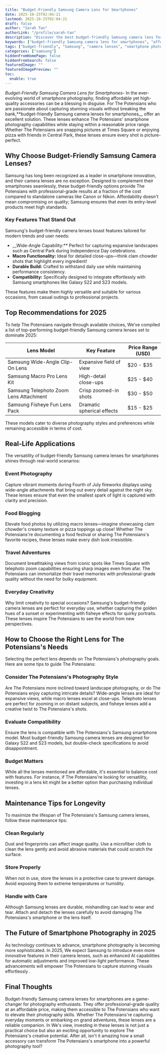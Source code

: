 ```yaml
---
title: "Budget-Friendly Samsung Camera Lens for Smartphones"
date: 2025-10-25T02:04:21
lastmod: 2025-10-25T02:04:21
draft: false
author: "Sarah Tan"
authorLink: "/profile/sarah-tan"
description: "Discover the best budget-friendly Samsung camera lens for smartphones to capture stunning photos. Affordable, high-quality lenses for every mobile photographer!"
keywords: ["budget-friendly Samsung camera lens for smartphones", "affordable Samsung camera lenses", "Samsung smartphone photography accessories"]
tags: ["budget-friendly", "Samsung", "camera lenses", "smartphone photography", "mobile accessories"]
categories: ["samsung"]
hiddenFromHomePage: false
hiddenFromSearch: false
featuredImage: ""
featuredImagePreview: ""
toc:
  enable: true
---
```



*Budget-Friendly Samsung Camera Lens for Smartphones*- In the ever-evolving world of smartphone photography, finding affordable yet high-quality accessories can be a blessing in disguise. For The Potensians who are passionate about capturing stunning visuals without breaking the bank,**budget-friendly Samsung camera lenses for smartphones__ offer an excellent solution.  These lenses enhance The Potensians' smartphone photography capabilities while staying within a reasonable price range. Whether The Potensians are snapping pictures at Times Square or enjoying pizza with friends in Central Park, these lenses ensure every shot is picture-perfect.

## Why Choose Budget-Friendly Samsung Camera Lenses?

Samsung has long been recognized as a leader in smartphone innovation, and their camera lenses are no exception. Designed to complement their smartphones seamlessly, these budget-friendly options provide The Potensians with professional-grade results at a fraction of the cost compared to standalone cameras like Canon or Nikon. Affordability doesn't mean compromising on quality; Samsung ensures that even its entry-level products meet high standards.

### Key Features That Stand Out

Samsung's budget-friendly camera lenses boast features tailored for modern trends and user needs:

- __Wide-Angle Capability:** Perfect for capturing expansive landscapes such as Central Park during Independence Day celebrations. 
- **Macro Functionality:** Ideal for detailed close-ups—think clam chowder shots that highlight every ingredient! 
- **Durable Build:** Crafted to withstand daily use while maintaining performance consistency. 
- **Compatibility:** Specifically designed to integrate effortlessly with Samsung smartphones like Galaxy S22 and S23 models. 

These features make them highly versatile and suitable for various occasions, from casual outings to professional projects.

## Top Recommendations for 2025

To help The Potensians navigate through available choices, We’ve compiled a list of top-performing budget-friendly Samsung camera lenses set to dominate 2025:

<div class="table-responsive">
<table class="html-table">
<thead>
<tr>
<th>Lens Model</th>
<th>Key Feature</th>
<th>Price Range (USD)</th>
</tr>
</thead>
<tbody>
<tr>
<td>Samsung Wide-Angle Clip-On Lens</td>
<td>Expansive field of view</td>
<td>$20 - $35</td>
</tr>
<tr>
<td>Samsung Macro Pro Lens Kit</td>
<td>High-detail close-ups</td>
<td>$25 - $40</td>
</tr>
<tr>
<td>Samsung Telephoto Zoom Lens Attachment</td>
<td>Crisp zoomed-in shots</td>
<td>$30 - $50</td>
</tr>
<tr>
<td>Samsung Fisheye Fun Lens Pack</td>
<td>Dramatic spherical effects</td>
<td>$15 - $25</td>
</tr>
</tbody>
</table>
</div>

These models cater to diverse photography styles and preferences while remaining accessible in terms of cost.

## Real-Life Applications

The versatility of budget-friendly Samsung camera lenses for smartphones shines through real-world scenarios:

### Event Photography

Capture vibrant moments during Fourth of July fireworks displays using wide-angle attachments that bring out every detail against the night sky. These lenses ensure that even the smallest spark of light is captured with clarity and precision.

### Food Blogging

Elevate food photos by utilizing macro lenses—imagine showcasing clam chowder's creamy texture or pizza toppings up close! Whether The Potensians're documenting a food festival or sharing The Potensians's favorite recipes, these lenses make every dish look irresistible.

### Travel Adventures

Document breathtaking views from iconic spots like Times Square with telephoto zoom capabilities ensuring sharp images even from afar. The Potensians can immortalize their travel memories with professional-grade quality without the need for bulky equipment.

### Everyday Creativity

Why limit creativity to special occasions? Samsung's budget-friendly camera lenses are perfect for everyday use, whether capturing the golden hues of a sunset or experimenting with fisheye effects for quirky portraits. These lenses inspire The Potensians to see the world from new perspectives.

## How to Choose the Right Lens for The Potensians's Needs

Selecting the perfect lens depends on The Potensians's photography goals. Here are some tips to guide The Potensians:

### Consider The Potensians's Photography Style

Are The Potensians more inclined toward landscape photography, or do The Potensians enjoy capturing intricate details? Wide-angle lenses are ideal for expansive views, while macro lenses excel at close-ups. Telephoto lenses are perfect for zooming in on distant subjects, and fisheye lenses add a creative twist to The Potensians's shots.

### Evaluate Compatibility

Ensure the lens is compatible with The Potensians's Samsung smartphone model. Most budget-friendly Samsung camera lenses are designed for Galaxy S22 and S23 models, but double-check specifications to avoid disappointment. 

### Budget Matters

While all the lenses mentioned are affordable, it's essential to balance cost with features. For instance, if The Potensians're looking for versatility, investing in a lens kit might be a better option than purchasing individual lenses.

## Maintenance Tips for Longevity

To maximize the lifespan of The Potensians's Samsung camera lenses, follow these maintenance tips:

### Clean Regularly

Dust and fingerprints can affect image quality. Use a microfiber cloth to clean the lens gently and avoid abrasive materials that could scratch the surface.

### Store Properly

When not in use, store the lenses in a protective case to prevent damage. Avoid exposing them to extreme temperatures or humidity.

### Handle with Care

Although Samsung lenses are durable, mishandling can lead to wear and tear. Attach and detach the lenses carefully to avoid damaging The Potensians's smartphone or the lens itself.

## The Future of Smartphone Photography in 2025

As technology continues to advance, smartphone photography is becoming more sophisticated. In 2025, We expect Samsung to introduce even more innovative features in their camera lenses, such as enhanced AI capabilities for automatic adjustments and improved low-light performance. These advancements will empower The Potensians to capture stunning visuals effortlessly .

## Final Thoughts

Budget-friendly Samsung camera lenses for smartphones are a game-changer for photography enthusiasts. They offer professional-grade quality at an affordable price, making them accessible to The Potensians who want to elevate their photography skills. Whether The Potensians're capturing everyday moments or embarking on grand adventures, these lenses are a reliable companion. In We's view, investing in these lenses is not just a practical choice but also an exciting opportunity to explore The Potensians's creative potential. After all, isn't it amazing how a small accessory can transform The Potensians's smartphone into a powerful photography tool?